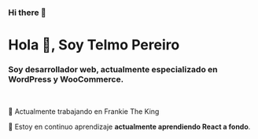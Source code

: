 ### Hi there 👋

<!--
**telmov/telmov** is a ✨ _special_ ✨ repository because its `README.md` (this file) appears on your GitHub profile.

Here are some ideas to get you started:

- 🔭 I’m currently working on ...
- 🌱 I’m currently learning ...
- 👯 I’m looking to collaborate on ...
- 🤔 I’m looking for help with ...
- 💬 Ask me about ...
- 📫 How to reach me: ...
- 😄 Pronouns: ...
- ⚡ Fun fact: ...
-->

<h1>Hola 👋, Soy Telmo Pereiro</h1>
<h3>Soy desarrollador web, actualmente especializado en WordPress y WooCommerce.</h3>
<br>

🔭 Actualmente trabajando en Frankie The King

🌱 Estoy en continuo aprendizaje **actualmente aprendiendo React a fondo**.
